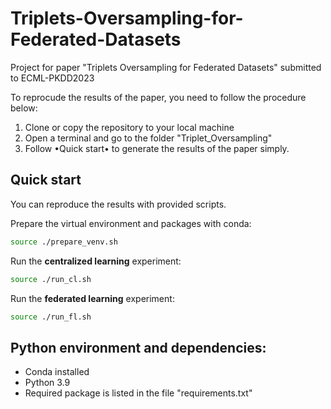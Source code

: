 # Triplets-Oversampling-for-Federated-Datasets
Project for paper "Triplets Oversampling for Federated Datasets" submitted to ECML-PKDD2023

To reprocude the results of the paper, you need to follow the procedure below:
1. Clone or copy the repository to your local machine
2. Open a terminal and go to the folder "Triplet_Oversampling"
3. Follow •Quick start• to generate the results of the paper simply.

## Quick start
You can reproduce the results with provided scripts.

Prepare the virtual environment and packages with conda:
```bash
source ./prepare_venv.sh
```


Run the **centralized learning** experiment:
```bash
source ./run_cl.sh
```

Run the **federated learning** experiment:
```bash
source ./run_fl.sh
```


## Python environment and dependencies:
- Conda installed
- Python 3.9
- Required package is listed in the file "requirements.txt"
